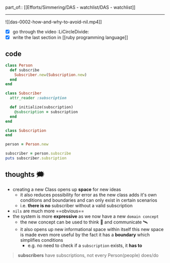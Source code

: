 part_of:: [[Efforts/Simmering/DAS - watchlist/DAS - watchlist]]
___

![[das-0002-how-and-why-to-avoid-nil.mp4]]

- [x] go through the video :LiCircleDivide:
- [x] write the last section in [[ruby programming language]]

## code

```rb
class Person
  def subscribe
    Subscriber.new(Subscription.new)
  end
end

class Subscriber
  attr_reader :subscription

  def initialize(subscription)
    @subscription = subscription
  end
end

class Subscription
end

person = Person.new

subscriber = person.subscribe
puts subscriber.subsription
```

## thoughts 🗯

- creating a new Class opens up **space** for new ideas
	- it also reduces possibility for error as the new class adds it's own conditions and boundaries and can only exist in certain scenarios
	- i.e. **there is no** subscriber without a valid subscription
- `nils` are much more ==obvious==
- the system is more **expressive** as we now have a new `domain concept`
	- the new concept can be used to think 🤔 and communicate 🛰
	- it also opens up new informational space within itself
			this new space is made even more useful by the fact it has a **boundary** which simplifies conditions
		- e.g. no need to check if a `subscription` exists, it **has to**

> **subscribers** have subscriptions, not every Person(people) does/do